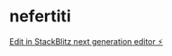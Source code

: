 # nefertiti

[Edit in StackBlitz next generation editor ⚡️](https://stackblitz.com/~/github.com/romanbrand360-lab/nefertiti)
